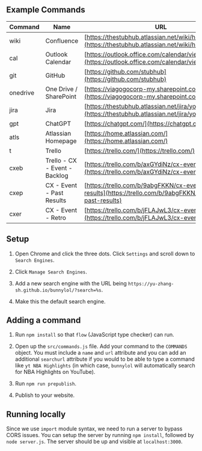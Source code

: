 ## Example Commands

| Command | Name | URL |
| --- | --- | --- |
| wiki | Confluence | [https://thestubhub.atlassian.net/wiki/home](https://thestubhub.atlassian.net/wiki/home) |
| cal | Outlook Calendar | [https://outlook.office.com/calendar/view/workweek/](https://outlook.office.com/calendar/view/workweek/) |
| git | GitHub | [https://github.com/stubhub](https://github.com/stubhub) |
| onedrive | One Drive / SharePoint | [https://viagogocorp-my.sharepoint.com/](https://viagogocorp-my.sharepoint.com/) |
| jira | Jira | [https://thestubhub.atlassian.net/jira/your-work](https://thestubhub.atlassian.net/jira/your-work) |
| gpt | ChatGPT | [https://chatgpt.com/](https://chatgpt.com/) |
| atls | Atlassian Homepage | [https://home.atlassian.com/](https://home.atlassian.com/) |
| t | Trello | [https://trello.com/](https://trello.com/) |
| cxeb | Trello - CX - Event - Backlog | [https://trello.com/b/axGYdiNz/cx-event-backlog](https://trello.com/b/axGYdiNz/cx-event-backlog) |
| cxep | CX - Event - Past Results | [https://trello.com/b/9abgFKKN/cx-event-past-results](https://trello.com/b/9abgFKKN/cx-event-past-results) |
| cxer | CX - Event - Retro | [https://trello.com/b/jFLAJwL3/cx-event-retro](https://trello.com/b/jFLAJwL3/cx-event-retro) |


## Setup

1. Open Chrome and click the three dots. Click `Settings` and scroll down to `Search Engines`.

2. Click `Manage Search Engines`.

3. Add a new search engine with the URL being `https://yu-zhang-sh.github.io/bunnylol/?search=%s`. 

4. Make this the default search engine.

## Adding a command

1. Run `npm install` so that `flow` (JavaScript type checker) can run.

2. Open up the `src/commands.js` file. Add your command to the `COMMANDS` object. You must include a `name` and `url` attribute and you can add an additional `searchurl` attribute if you would to be able to type a command like `yt NBA Highlights` (in which case, `bunnylol` will automatically search for NBA Highlights on YouTube).

3. Run `npm run prepublish`.

4. Publish to your website.

## Running locally

Since we use `import` module syntax, we need to run a server to bypass CORS issues. You can setup the server by running `npm install`, followed by `node server.js`. The server should be up and visible at `localhost:3000`.
